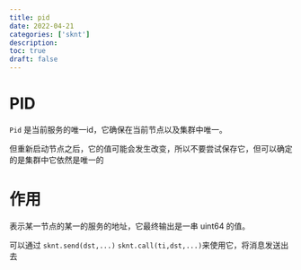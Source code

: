 ```yaml
---
title: pid
date: 2022-04-21
categories: ['sknt']
description: 
toc: true
draft: false
---
```



# PID

`Pid` 是当前服务的唯一id，它确保在当前节点以及集群中唯一。

但重新启动节点之后，它的值可能会发生改变，所以不要尝试保存它，但可以确定的是集群中它依然是唯一的



# 作用

表示某一节点的某一的服务的地址，它最终输出是一串 uint64 的值。

可以通过 `sknt.send(dst,...)` `sknt.call(ti,dst,...)`来使用它，将消息发送出去